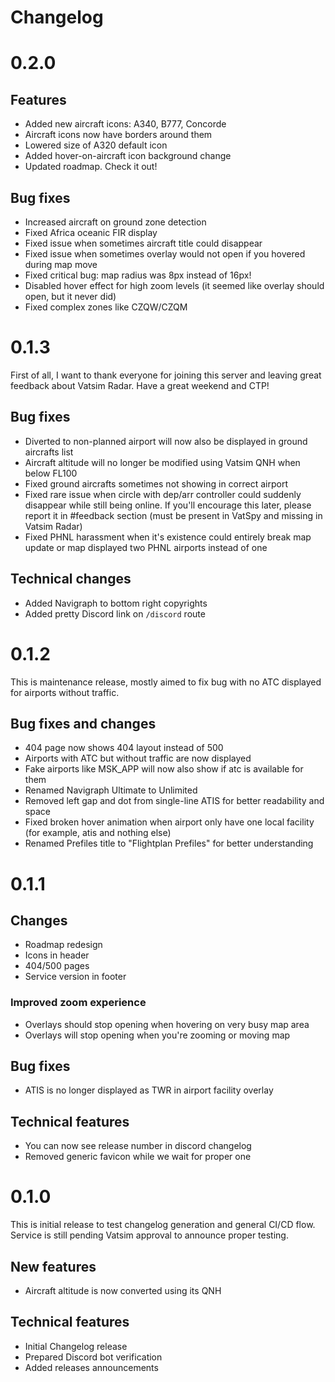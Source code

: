 # Changelog

# 0.2.0

## Features

- Added new aircraft icons: A340, B777, Concorde
- Aircraft icons now have borders around them
- Lowered size of A320 default icon
- Added hover-on-aircraft icon background change
- Updated roadmap. Check it out!

## Bug fixes

- Increased aircraft on ground zone detection
- Fixed Africa oceanic FIR display
- Fixed issue when sometimes aircraft title could disappear
- Fixed issue when sometimes overlay would not open if you hovered during map move
- Fixed critical bug: map radius was 8px instead of 16px!
- Disabled hover effect for high zoom levels (it seemed like overlay should open, but it never did)
- Fixed complex zones like CZQW/CZQM

# 0.1.3

First of all, I want to thank everyone for joining this server and leaving great feedback about Vatsim Radar. Have a great weekend and CTP!

## Bug fixes

- Diverted to non-planned airport will now also be displayed in ground aircrafts list
- Aircraft altitude will no longer be modified using Vatsim QNH when below FL100
- Fixed ground aircrafts sometimes not showing in correct airport
- Fixed rare issue when circle with dep/arr controller could suddenly disappear while still being online. If you'll encourage this later, please report it in #feedback section (must be present in VatSpy and missing in Vatsim Radar)
- Fixed PHNL harassment when it's existence could entirely break map update or map displayed two PHNL airports instead of one

## Technical changes

- Added Navigraph to bottom right copyrights
- Added pretty Discord link on `/discord` route

# 0.1.2

This is maintenance release, mostly aimed to fix bug with no ATC displayed for airports without traffic.

## Bug fixes and changes

- 404 page now shows 404 layout instead of 500
- Airports with ATC but without traffic are now displayed
- Fake airports like MSK_APP will now also show if atc is available for them
- Renamed Navigraph Ultimate to Unlimited
- Removed left gap and dot from single-line ATIS for better readability and space
- Fixed broken hover animation when airport only have one local facility (for example, atis and nothing else)
- Renamed Prefiles title to "Flightplan Prefiles" for better understanding

# 0.1.1

## Changes

- Roadmap redesign
- Icons in header
- 404/500 pages
- Service version in footer

### Improved zoom experience

- Overlays should stop opening when hovering on very busy map area
- Overlays will stop opening when you're zooming or moving map

## Bug fixes

- ATIS is no longer displayed as TWR in airport facility overlay

## Technical features

- You can now see release number in discord changelog
- Removed generic favicon while we wait for proper one

# 0.1.0

This is initial release to test changelog generation and general CI/CD flow. Service is still pending Vatsim approval to announce proper testing.

## New features

- Aircraft altitude is now converted using its QNH

## Technical features

- Initial Changelog release
- Prepared Discord bot verification
- Added releases announcements
